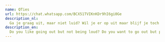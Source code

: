 ```yaml
---
name: QTies
url: https://chat.whatsapp.com/BCX51TVIKnKDr9hI6gi0Ge
description_nl:
  Ga je graag uit, maar niet luid? Wil je er op uit maar blijf je toch liever binnen? Sluit je dan aan bij deze groepschat om alle updates te krijgen over onze QT-avond waar je gezellig kunt praten, boeken kunt lezen met anderen of wat bordspellen kunt spelen.
description_en:
  Do you like going out but not being loud? Do you want to go out but prefer staying in? Then join this group chat to get all the updates about our QT evening where you can have a nice chat, read books with others or play some board games.
---
```

